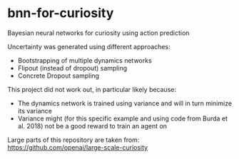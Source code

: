 # bnn-for-curiosity
Bayesian neural networks for curiosity using action prediction

Uncertainty was generated using different approaches:
- Bootstrapping of multiple dynamics networks
- Flipout (instead of dropout) sampling
- Concrete Dropout sampling


This project did not work out, in particular likely because:
- The dynamics network is trained using variance and will in turn minimize its variance
- Variance might (for this specific example and using code from Burda et al. 2018) not be a good reward to train an agent on

Large parts of this repository are taken from: https://github.com/openai/large-scale-curiosity
